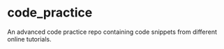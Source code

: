 # code_practice
An advanced code practice repo containing code snippets from different online tutorials. 
